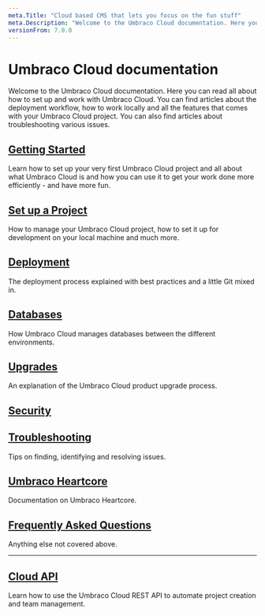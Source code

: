 ```yaml
---
meta.Title: "Cloud based CMS that lets you focus on the fun stuff"
meta.Description: "Welcome to the Umbraco Cloud documentation. Here you can read all about how to set up and work with Umbraco Cloud. You can find articles about the deployment workflow, how to work locally and all the features that comes with your Umbraco Cloud project. You can also find articles about troubleshooting various issues."
versionFrom: 7.0.0
---
```

# Umbraco Cloud documentation

Welcome to the Umbraco Cloud documentation. Here you can read all about how to set up and work with Umbraco Cloud. You can find articles about the deployment workflow, how to work locally and all the features that comes with your Umbraco Cloud project. You can also find articles about troubleshooting various issues.

## [Getting Started](Getting-Started/)
Learn how to set up your very first Umbraco Cloud project and all about what Umbraco Cloud is and how you can use it to get your work done more efficiently - and have more fun.

## [Set up a Project](Set-Up/)
How to manage your Umbraco Cloud project, how to set it up for development on your local machine and much more.

## [Deployment](Deployment/)
The deployment process explained with best practices and a little Git mixed in.

## [Databases](Databases/)
How Umbraco Cloud manages databases between the different environments.

## [Upgrades](Upgrades/)
An explanation of the Umbraco Cloud product upgrade process.

## [Security](Security/)

## [Troubleshooting](Troubleshooting/)
Tips on finding, identifying and resolving issues.

## [Umbraco Heartcore](../Umbraco-Heartcore/)
Documentation on Umbraco Heartcore.

## [Frequently Asked Questions](Frequently-Asked-Questions/)
Anything else not covered above.

---

## [Cloud API](Cloud-API/)
Learn how to use the Umbraco Cloud REST API to automate project creation and team management.
